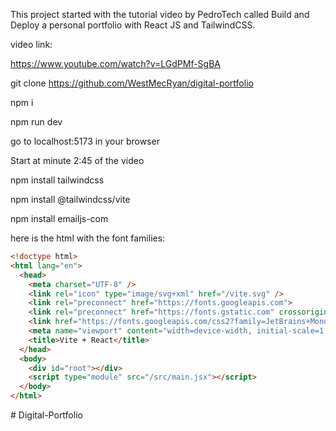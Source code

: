 This project started with the tutorial video by PedroTech called Build and Deploy a personal portfolio with React JS and TailwindCSS.

video link:

https://www.youtube.com/watch?v=LGdPMf-SgBA

git clone https://github.com/WestMecRyan/digital-portfolio

npm i

npm run dev

go to localhost:5173 in your browser

Start at minute 2:45 of the video

npm install tailwindcss

npm install @tailwindcss/vite

npm install emailjs-com

here is the html with the font families:
```html
<!doctype html>
<html lang="en">
  <head>
    <meta charset="UTF-8" />
    <link rel="icon" type="image/svg+xml" href="/vite.svg" />
    <link rel="preconnect" href="https://fonts.googleapis.com">
    <link rel="preconnect" href="https://fonts.gstatic.com" crossorigin>
    <link href="https://fonts.googleapis.com/css2?family=JetBrains+Mono:ital,wght@0,100..800;1,100..800&family=Space+Grotesk:wght@300..700&display=swap" rel="stylesheet">
    <meta name="viewport" content="width=device-width, initial-scale=1.0" />
    <title>Vite + React</title>
  </head>
  <body>
    <div id="root"></div>
    <script type="module" src="/src/main.jsx"></script>
  </body>
</html>
```
#   D i g i t a l - P o r t f o l i o  
 